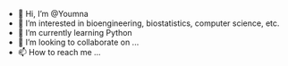 - 👋 Hi, I’m @Youmna
- 👀 I’m interested in bioengineering, biostatistics, computer science, etc.
- 🌱 I’m currently learning Python
- 💞️ I’m looking to collaborate on ...
- 📫 How to reach me ...

<!---
YoumnaAyadi/YoumnaAyadi is a ✨ special ✨ repository because its `README.md` (this file) appears on your GitHub profile.
You can click the Preview link to take a look at your changes.
--->
